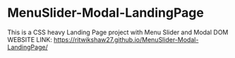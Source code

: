 # MenuSlider-Modal-LandingPage
This is a CSS heavy Landing Page project with Menu Slider and Modal DOM 
 WEBSITE LINK: https://ritwikshaw27.github.io/MenuSlider-Modal-LandingPage/
